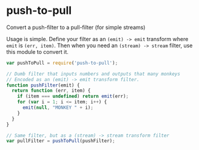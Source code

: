 push-to-pull
============

Convert a push-filter to a pull-filter (for simple streams)

Usage is simple.  Define your filter as an `(emit) -> emit` transform where `emit` is `(err, item)`.  Then when you need an `(stream) -> stream` filter, use this module to convert it.

```js
var pushToPull = require('push-to-pull');

// Dumb filter that inputs numbers and outputs that many monkeys
// Encoded as an (emit) -> emit transform filter.
function pushFilter(emit) {
  return function (err, item) {
    if (item === undefined) return emit(err);
    for (var i = 1; i <= item; i++) {
      emit(null, "MONKEY " + i);
    }  
  }
}

// Same filter, but as a (stream) -> stream transform filter
var pullFilter = pushToPull(pushFilter);
```
